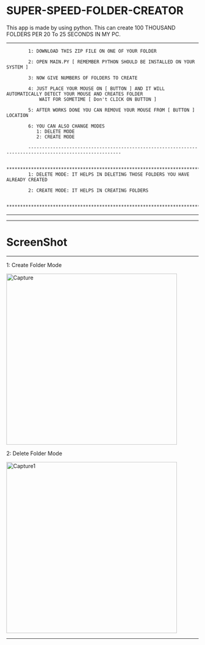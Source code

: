 # SUPER-SPEED-FOLDER-CREATOR
This app is made by using python. This can create 100 THOUSAND FOLDERS PER 20 To 25 SECONDS IN MY PC.


-------------------------------------------------------------------------------------------------------------------------------------------------------------------------------

            1: DOWNLOAD THIS ZIP FILE ON ONE OF YOUR FOLDER

            2: OPEN MAIN.PY [ REMEMBER PYTHON SHOULD BE INSTALLED ON YOUR SYSTEM ]                                  

            3: NOW GIVE NUMBERS OF FOLDERS TO CREATE                                                                

            4: JUST PLACE YOUR MOUSE ON [ BUTTON ] AND IT WILL AUTOMATICALLY DETECT YOUR MOUSE AND CREATES FOLDER   
                WAIT FOR SOMETIME [ Don't CLICK ON BUTTON ]                                   

            5: AFTER WORKS DONE YOU CAN REMOVE YOUR MOUSE FROM [ BUTTON ] LOCATION                                  

            6: YOU CAN ALSO CHANGE MODES                                                                            
               1: DELETE MODE    
               2: CREATE MODE                                                          

            --------------------------------------------------------------------------------------------------------

            ********************************************************************************************************
            1: DELETE MODE: IT HELPS IN DELETING THOSE FOLDERS YOU HAVE ALREADY CREATED

            2: CREATE MODE: IT HELPS IN CREATING FOLDERS

            ********************************************************************************************************
        
-------------------------------------------------------------------------------------------------------------------------------------------------------------------------------

------------------------------------------------------------------------------------------------------------------------------------------------------------------------------
# ScreenShot
------------------------------------------------------------------------------------------------------------------------------------------------------------------------------
1: Create Folder Mode

<img width="447" alt="Capture" src="https://user-images.githubusercontent.com/71229713/120163585-5fabd600-c219-11eb-851f-eb9497522a2f.PNG">

2: Delete Folder Mode

<img width="447" alt="Capture1" src="https://user-images.githubusercontent.com/71229713/120163629-69353e00-c219-11eb-8412-fbf330699c26.PNG">

-------------------------------------------------------------------------------------------------------------------------------------------------------------------------------

